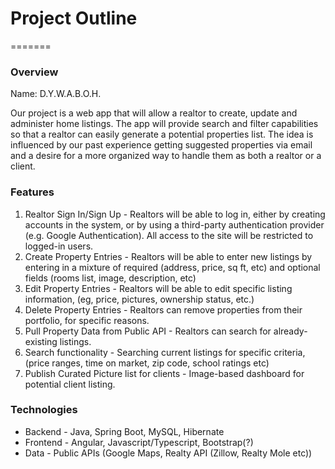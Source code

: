 # Project Outline
=======
### Overview
Name: D.Y.W.A.B.O.H.

Our project is a web app that will allow a realtor to create, update and administer home listings. The app will provide search and filter capabilities so that a realtor can easily generate a potential properties list. The idea is influenced by our past experience getting suggested properties via email and a desire for a more organized way to handle them as both a realtor or a client.

### Features

1. Realtor Sign In/Sign Up - Realtors will be able to log in, either by creating accounts in the system, or by using a third-party authentication provider (e.g. Google Authentication). All access to the site will be restricted to logged-in users.
2. Create Property Entries - Realtors will be able to enter new listings by entering in a mixture of required (address, price, sq ft, etc) and optional fields (rooms list, image, description, etc)
3. Edit Property Entries - Realtors will be able to edit specific listing information, (eg, price, pictures, ownership status, etc.)
4. Delete Property Entries - Realtors can remove properties from their portfolio, for specific reasons.
5. Pull Property Data from Public API - Realtors can search for already-existing listings.
6. Search functionality - Searching current listings for specific criteria, (price ranges, time on market, zip code, school ratings etc)
7. Publish Curated Picture list for clients - Image-based dashboard for potential client listing.

### Technologies
* Backend - Java, Spring Boot, MySQL, Hibernate
* Frontend - Angular, Javascript/Typescript, Bootstrap(?)
* Data - Public APIs (Google Maps, Realty API (Zillow, Realty Mole etc))
